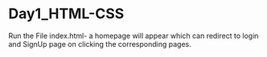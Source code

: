 # Day1_HTML-CSS

Run the File index.html- a homepage will appear which can redirect to login and SignUp page on clicking the corresponding pages.
